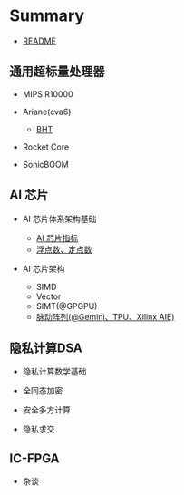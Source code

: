 # Summary

* [README](README.md)

## 通用超标量处理器
* MIPS R10000
* Ariane(cva6)
	* [BHT](./blog/cva6/bht.md)

* Rocket Core

* SonicBOOM

## AI 芯片

* AI 芯片体系架构基础
	* [AI 芯片指标](./blog/AI/AI芯片指标.md)
	* [浮点数、定点数](./blog/hardfix/README.md)

* AI 芯片架构
	* SIMD
	* Vector
	* SIMT(@GPGPU)
	* [脉动阵列(@Gemini、TPU、Xilinx AIE)](./blog/hardalgo/systolic-array.md)

## 隐私计算DSA

* 隐私计算数学基础

* 全同态加密

* 安全多方计算

* 隐私求交

## IC-FPGA

* 杂谈











